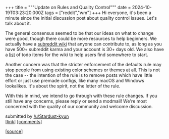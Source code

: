 +++
title = """Update on Rules and Quality Control"""
date = 2024-10-19T03:23:20.000Z
tags = ["reddit","wm"]
+++
Hi everyone, it's been a minute since the initial discussion post about quality control issues. Let's talk about it.

The general consensus seemed to be that our ideas on what to change were good, though there could be more resources to help beginners. We actually have a [subreddit wiki](https://www.reddit.com/r/unixporn/wiki/index/) that anyone can contribute to, as long as you have 500+ subreddit karma and your account is 30+ days old. We also have a [list](https://www.reddit.com/r/unixporn/wiki/info/) of todo items for the wiki to help users find somewhere to start.

Another concern was that the stricter enforcement of the defaults rule may stop people from using existing color schemes or themes at all. This is not the case -- the intention of the rule is to remove posts which have little effort or just use premade configs, like many macOS and Windows lookalikes. It's about the spirit, not the letter of the rule.

With this in mind, we intend to go through with these rule changes. If you still have any concerns, please reply or send a modmail! We're most concerned with the quality of our community and welcome discussion.

submitted by [/u/Stardust-kyun](https://www.reddit.com/user/Stardust-kyun)  
[\[link\]](https://www.reddit.com/r/unixporn/comments/1g701zr/update_on_rules_and_quality_control/) [\[comments\]](https://www.reddit.com/r/unixporn/comments/1g701zr/update_on_rules_and_quality_control/)

[[source]](https://www.reddit.com/r/unixporn/comments/1g701zr/update_on_rules_and_quality_control/)
